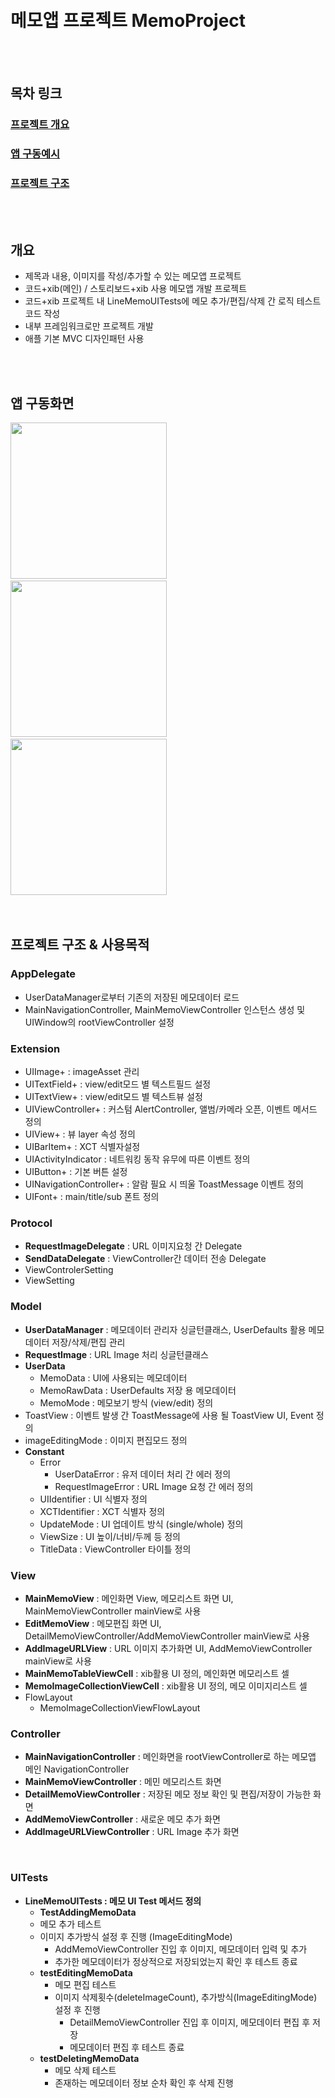 
<br>
<br>

# 메모앱 프로젝트 MemoProject

<br>
<br>

## 목차 링크
### [프로젝트 개요](https://github.com/applebuddy/MemoProject/blob/master/README.md#개요)
### [앱 구동예시](https://github.com/applebuddy/MemoProject/blob/master/README.md#앱-구동화면)
### [프로젝트 구조](https://github.com/applebuddy/MemoProject/blob/master/README.md#프로젝트-구조--사용목적)

<br>
<br>

## 개요
- 제목과 내용, 이미지를 작성/추가할 수 있는 메모앱 프로젝트
- 코드+xib(메인) / 스토리보드+xib 사용 메모앱 개발 프로젝트
- 코드+xib 프로젝트 내 LineMemoUITests에 메모 추가/편집/삭제 간 로직 테스트코드 작성
- 내부 프레임워크로만 프로젝트 개발
- 애플 기본 MVC 디자인패턴 사용

<br>
<br>

## 앱 구동화면
<div> 
  <img width=250 src="https://user-images.githubusercontent.com/4410021/75112185-b0329c00-5684-11ea-9bec-f16902a39d58.gif">     &nbsp
  <img width=250 src="https://user-images.githubusercontent.com/4410021/75112189-b759aa00-5684-11ea-8698-6e5b2fb4c1c3.gif">
  &nbsp
  <img width=250 src="https://user-images.githubusercontent.com/4410021/75112190-b7f24080-5684-11ea-8b1b-d4bd0e671768.gif"></div>

<br>
<br>

## 프로젝트 구조 & 사용목적
### AppDelegate 
- UserDataManager로부터 기존의 저장된 메모데이터 로드
- MainNavigationController, MainMemoViewController 인스턴스 생성 및 UIWindow의 rootViewController 설정

### Extension
- UIImage+ : imageAsset 관리
- UITextField+ : view/edit모드 별 텍스트필드 설정
- UITextView+ : view/edit모드 별 텍스트뷰 설정
- UIViewController+ : 커스텀 AlertController, 앨범/카메라 오픈, 이벤트 메서드 정의
- UIView+ : 뷰 layer 속성 정의
- UIBarItem+ : XCT 식별자설정
- UIActivityIndicator : 네트워킹 동작 유무에 따른 이벤트 정의
- UIButton+ : 기본 버튼 설정
- UINavigationController+ : 알람 필요 시 띄울 ToastMessage 이벤트 정의
- UIFont+ : main/title/sub 폰트 정의

### Protocol
- **RequestImageDelegate** : URL 이미지요청 간 Delegate
- **SendDataDelegate** : ViewController간 데이터 전송 Delegate
- ViewControlerSetting
- ViewSetting

### Model
- **UserDataManager** : 메모데이터 관리자 싱글턴클래스, UserDefaults 활용 메모데이터 저장/삭제/편집 관리
- **RequestImage** : URL Image 처리 싱글턴클래스
- **UserData** 
  - MemoData : UI에 사용되는 메모데이터
  - MemoRawData : UserDefaults 저장 용 메모데이터
  - MemoMode : 메모보기 방식 (view/edit) 정의
- ToastView : 이벤트 발생 간 ToastMessage에 사용 될 ToastView UI, Event 정의
- imageEditingMode : 이미지 편집모드 정의
- **Constant**
  - Error
    - UserDataError : 유저 데이터 처리 간 에러 정의
    - RequestImageError : URL Image 요청 간 에러 정의
  - UIIdentifier : UI 식별자 정의
  - XCTIdentifier : XCT 식별자 정의
  - UpdateMode : UI 업데이트 방식 (single/whole) 정의
  - ViewSize : UI 높이/너비/두께 등 정의
  - TitleData : ViewController 타이틀 정의
  
### View
- **MainMemoView** : 메인화면 View, 메모리스트 화면 UI, MainMemoViewController mainView로 사용
- **EditMemoView** : 메모편집 화면 UI, DetailMemoViewController/AddMemoViewController mainView로 사용
- **AddImageURLView** : URL 이미지 추가화면 UI, AddMemoViewController mainView로 사용
- **MainMemoTableViewCell** : xib활용 UI 정의, 메인화면 메모리스트 셀
- **MemoImageCollectionViewCell** : xib활용 UI 정의, 메모 이미지리스트 셀
- FlowLayout
  - MemoImageCollectionViewFlowLayout

### Controller
- **MainNavigationController** : 메인화면을 rootViewController로 하는 메모앱 메인 NavigationController
- **MainMemoViewController** : 메민 메모리스트 화면
- **DetailMemoViewController** : 저장된 메모 정보 확인 및 편집/저장이 가능한 화면
- **AddMemoViewController** : 새로운 메모 추가 화면
- **AddImageURLViewController** : URL Image 추가 화면

<br>

### UITests

- **LineMemoUITests : 메모 UI Test 메서드 정의**
  -  **TestAddingMemoData**
    - 메모 추가 테스트
    - 이미지 추가방식 설정 후 진행 (ImageEditingMode)
      - AddMemoViewController 진입 후 이미지, 메모데이터 입력 및 추가
      - 추가한 메모데이터가 정상적으로 저장되었는지 확인 후 테스트 종료
  - **testEditingMemoData**
    - 메모 편집 테스트
    - 이미지 삭제횟수(deleteImageCount), 추가방식(ImageEditingMode) 설정 후 진행
      - DetailMemoViewController 진입 후 이미지, 메모데이터 편집 후 저장
      - 메모데이터 편집 후 테스트 종료
  - **testDeletingMemoData**
    - 메모 삭제 테스트
    - 존재하는 메모데이터 정보 순차 확인 후 삭제 진행

<br>
<br>
